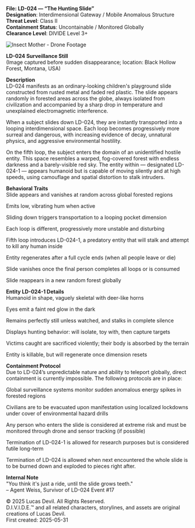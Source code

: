 **File: LD-024 — “The Hunting Slide”**  
**Designation**: Interdimensional Gateway / Mobile Anomalous Structure  
**Threat Level**: Class II  
**Containment Status**: Uncontainable / Monitored Globally  
**Clearance Level**: DIVIDE Level 3+  



![Insect Mother - Drone Footage](https://pbs.twimg.com/media/GsTUlv6XcAA8tiM?format=jpg&name=large)  



**LD-024 Surveillance Still**  
(Image captured before sudden disappearance; location: Black Hollow Forest, Montana, USA)  

**Description**  
LD-024 manifests as an ordinary-looking children's playground slide constructed from rusted metal and faded red plastic. The slide appears randomly in forested areas across the globe, always isolated from civilization and accompanied by a sharp drop in temperature and unexplained electromagnetic interference.  

When a subject slides down LD-024, they are instantly transported into a looping interdimensional space. Each loop becomes progressively more surreal and dangerous, with increasing evidence of decay, unnatural physics, and aggressive environmental hostility.  

On the fifth loop, the subject enters the domain of an unidentified hostile entity. This space resembles a warped, fog-covered forest with endless darkness and a barely-visible red sky. The entity within — designated LD-024-1 — appears humanoid but is capable of moving silently and at high speeds, using camouflage and spatial distortion to stalk intruders.  

**Behavioral Traits**  
Slide appears and vanishes at random across global forested regions  

Emits low, vibrating hum when active  

Sliding down triggers transportation to a looping pocket dimension  

Each loop is different, progressively more unstable and disturbing  

Fifth loop introduces LD-024-1, a predatory entity that will stalk and attempt to kill any human inside  

Entity regenerates after a full cycle ends (when all people leave or die)  

Slide vanishes once the final person completes all loops or is consumed  

Slide reappears in a new random forest globally  

**Entity LD-024-1 Details**  
Humanoid in shape, vaguely skeletal with deer-like horns  

Eyes emit a faint red glow in the dark  

Remains perfectly still unless watched, and stalks in complete silence  

Displays hunting behavior: will isolate, toy with, then capture targets  

Victims caught are sacrificed violently; their body is absorbed by the terrain  
 
Entity is killable, but will regenerate once dimension resets  

**Containment Protocol**  
Due to LD-024’s unpredictable nature and ability to teleport globally, direct containment is currently impossible. The following protocols are in place:  

Global surveillance systems monitor sudden anomalous energy spikes in forested regions  

Civilians are to be evacuated upon manifestation using localized lockdowns under cover of environmental hazard drills  

Any person who enters the slide is considered at extreme risk and must be monitored through drone and sensor tracking (if possible)  

Termination of LD-024-1 is allowed for research purposes but is considered futile long-term  

Termination of LD-024 is allowed when next encountered the whole slide is to be burned down and exploded to pieces right after.  

**Internal Note**  
"You think it's just a ride, until the slide grows teeth."  
– Agent Weiss, Survivor of LD-024 Event #17  



© 2025 Lucas Devil. All Rights Reserved.  
D.I.V.I.D.E.™ and all related characters, storylines, and assets are original creations of Lucas Devil.  
First created: 2025-05-31  
